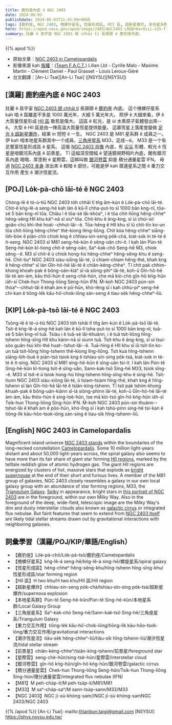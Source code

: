 ```yaml
---
title: 鹿豹座內底 ê NGC 2403
date: 2024-06-03
publishdate: 2024-06-03T11:45:00+0800
tags: [鹿豹座, NGC 2403, 捲螺仔星系, 恆星形成區, HII 區, 超新星爆炸, 本地星系群, M81, 星系群, 三角座星系, M33, 重力交互作用, 潮汐恆星流, 前景星, 銀河系, 銀河捲雲, 積分通量星雲, IFN, 星際雲]
hero: https://apod.nasa.gov/apod/image/2405/NGC2403-LRGB+Ha+Oiii-v25-f1024.jpg
summary: 壯麗 ê 島宇宙 NGC 2403 就 chhāi tī 長頷頸 ê 鹿豹座內底。
---
```


{{% apod %}}

- 原始文章：[NGC 2403 in Camelopardalis](https://apod.nasa.gov/apod/ap240603.html)
- 影像來源 kah [版權][copyright]：[(Team F.A.C.T.)](https://www.astrobin.com/users/fact/) Lilian Lbt - Cyrille Malo - Maxime Martin - Clément Daniel - Paul Grasset - Louis Leroux-Géré
- 台文翻譯：[An-Li Tsai][An-Li Tsai] ([NSYSU][NSYSU])

## [漢羅] 鹿豹座內底 ê NGC 2403
壯麗 ê 島宇宙 [NGC 2403 就 chhāi tī][NGC 2403 stands] 長頷頸 ê [鹿豹座][Camelopardalis] 內底。
這个捲螺仔星系 kah 咱 ê 距離差不多是 1000 萬光年，大細 5 萬光年大。
照伊 ê 大細來看，伊 ê 大質量恆星形成 [HII 區][HII regions] 敢若是傷大。
這區 ê 紅光，是 ùi 水素原子氣體發出來--ê。
大型 ê HII 區是由一陣高溫大質量恆星提供能量。
這寡恆星上落尾會變做 [足光 ê 超新星爆炸][bright supernovae]，結束 in 短短 ê 一生。
NGC 2403 是 M81 星系群 ê 成員之一。
伊 kah 咱本地星系群其中一个成員，[三角座星系][Triangulum Galaxy] M33，足成--ê。
M33 是一个有足豐富恆星形成區 ê 星系。
這張 [NGC 2403 肖像][this portrait of NGC 2403] 內底，有 [尖尖][Spiky] 形體、較光 ê 恆星是咱銀河系內底 ê 前景星。
Tī 這幅深空闊幅 ê 望遠鏡視野相片內底，閣有銀河系內底 暗暗、厚塗粉 ê 星際雲，這嘛叫做 [銀河卷雲][galactic cirrus] 抑是 積分通量星雲 IFN。
毋過 [NGC 2403 本身][NGC 2403 itself] 湠出來 ê 較暗 ê 部份，可能是伊 kah 厝邊星系之間 ê 重力交互作用 產生 ê 潮汐恆星流。

## [POJ] Lo̍k-pà-chō lāi-té ê NGC 2403
Chòng-lē ê tó-ú-tiū NGC 2403 to̍h chhāi tī tn̂g ām-kún ê Lo̍k-pà-chō lāi-té.
Chit-ê kńg-lê-á seng-hē kah lán ê kū-lî chha-put-to sī 1000 bān kng-nî, tōa-sè 5 bān kng-nî tōa.
Chiàu i ê tōa-sè lâi-khòaⁿ, i ê tōa chit-liōng hêng-chheⁿ hêng-sêng HII khu káⁿ-nā sī siuⁿ tōa.
Chit-khu ê âng-kng, sī ùi chúi-sò͘ goân-chú khì-thé hoat--chhut-lâi--ê.
Tōa-hêng ê HII khu sī iû chi̍t-tīn ko-un tōa chit-liōng hêng-chheⁿ thê-kiong lêng-liōng.
Chit kóa hêng-chheⁿ siāng-lo̍h-bóe ē piàn-chò chiok kng ê chhiau-sin-seng po̍k-chà, kiat-sok in té-té ê it-seng.
NGC 2403 sī M81 seng-hē-kûn ê sêng-oân chi-it.
I kah lán Pún-tē Seng-hē-kûn kî-tiong chi̍t-ê sêng-oân, Saⁿ-kak-chō Seng-hē M̀3, chiok sêng--ê.
M̀3 sī chi̍t-ê ū chiok hong-hù hêng-chheⁿ hêng-sêng-khu ê seng-hē.
Chit-tiuⁿ NGC 2403 siàu-siōng lāi-té, ū chiam-chiam hêng-thé, khah kng ê hêng-chheⁿ sī lán Gîn-hô-hē lāi-té ê chiân-kéng-chheⁿ.
Tī chit pak chhim-khong khoah-pak ê bōng-oán-kiàⁿ sī-iá siòng-phìⁿ lāi-té, koh-ū Gîn-hô-hē lāi-té àm-àm, kāu thô͘-hún ê seng-chè-hûn, che mā kiò-chò gîn-hô kńg-hûn ia̍h-sī Chek-hun Thong-liōng Seng-hûn IFN.
M̄-koh NGC 2403 pún-sin thòaⁿ--chhut-lâi ê khah àm ê pō͘-hūn, khó-lêng sī i kah chhù-piⁿ seng-hē chi-kan ê tiōng-le̍k kāu-hō͘-chok-iōng sán-seng ê tiau-se̍k hêng-chheⁿ-liû.

## [KIP] Lo̍k-pà-tsō lāi-té ê NGC 2403
Tsòng-lē ê tó-ú-tiū NGC 2403 to̍h tshāi tī tn̂g ām-kún ê Lo̍k-pà-tsō lāi-té.
Tsit-ê kńg-lê-á sing-hē kah lán ê kū-lî tsha-put-to sī 1000 bān kng-nî, tuā-sè 5 bān kng-nî tuā.
Tsiàu i ê tuā-sè lâi-khuànn, i ê tuā tsit-liōng hîng-tshenn hîng-sîng HII khu kánn-nā sī siunn tuā.
Tsit-khu ê âng-kng, sī uì tsuí-sòo guân-tsú khì-thé huat--tshut-lâi--ê.
Tuā-hîng ê HII khu sī iû tsi̍t-tīn ko-un tuā tsit-liōng hîng-tshenn thê-kiong lîng-liōng.
Tsit kuá hîng-tshenn siāng-lo̍h-bué ē piàn-tsò tsiok kng ê tshiau-sin-sing po̍k-tsà, kiat-sok in té-té ê it-sing.
NGC 2403 sī M81 sing-hē-kûn ê sîng-uân tsi-it.
I kah lán Pún-tē Sing-hē-kûn kî-tiong tsi̍t-ê sîng-uân, Sann-kak-tsō Sing-hē M33, tsiok sîng--ê.
M33 sī tsi̍t-ê ū tsiok hong-hù hîng-tshenn hîng-sîng-khu ê sing-hē.
Tsit-tiunn NGC 2403 siàu-siōng lāi-té, ū tsiam-tsiam hîng-thé, khah kng ê hîng-tshenn sī lán Gîn-hô-hē lāi-té ê tsiân-kíng-tshenn.
Tī tsit pak tshim-khong khuah-pak ê bōng-uán-kiànn sī-iá siòng-phìnn lāi-té, koh-ū Gîn-hô-hē lāi-té àm-àm, kāu thôo-hún ê sing-tsè-hûn, tse mā kiò-tsò gîn-hô kńg-hûn ia̍h-sī Tsik-hun Thong-liōng Sing-hûn IFN.
M̄-koh NGC 2403 pún-sin thuànn--tshut-lâi ê khah àm ê pōo-hūn, khó-lîng sī i kah tshù-pinn sing-hē tsi-kan ê tiōng-li̍k kāu-hōo-tsok-iōng sán-sing ê tiau-si̍k hîng-tshenn-liû.

## [English] NGC 2403 in Camelopardalis
Magnificent island universe [NGC 2403 stands][NGC 2403 stands] within the boundaries of the long-necked constellation [Camelopardalis][Camelopardalis].
Some 10 million light-years distant and about 50,000 light-years across, the spiral galaxy also seems to have more than its fair share of giant star forming [HII regions][HII regions], marked by the telltale reddish glow of atomic hydrogen gas.
The giant HII regions are energized by clusters of hot, massive stars that explode as [bright supernovae][bright supernovae] at the end of their short and furious lives.
A member of the M81 group of galaxies, NGC 2403 closely resembles a galaxy in our own local galaxy group with an abundance of star forming regions, M33, the [Triangulum Galaxy][Triangulum Galaxy].
[Spiky][Spiky] in appearance, bright stars in [this portrait of NGC 2403][this portrait of NGC 2403] are in the foreground, within our own Milky Way.
Also in the foreground of the deep, wide-field, telescopic image are the Milky Way's dim and dusty interstellar clouds also known as [galactic cirrus][galactic cirrus] or integrated flux nebulae.
But faint features that seem to extend from [NGC 2403 itself][NGC 2403 itself] are likely tidal stellar streams drawn out by gravitational interactions with neighboring galaxies.

## 詞彙學習（漢羅/POJ/KIP/華語/English）
- 【鹿豹座】Lo̍k-pà-chō/Lo̍k-pà-tsō/鹿豹座/Camelopardalis
- 【捲螺仔星系】kńg-lê-á seng-hē/kńg-lê-á sing-hē/螺旋星系/spiral galaxy
- 【恆星形成區】hêng-chheⁿ hêng-sêng-khu/hîng-tshenn hîng-sîng-khu/恆星形成區/star forming region
- 【HII 區】H two khu/H two khu/HII 區/HII region
- 【超新星爆炸】chhiau-sin-seng po̍k-chà/tshiau-sin-sing po̍k-tsà/超新星爆炸/supernova explosion
- 【本地星系群】Pún-tē Seng-hē-kûn/Pún-tē Sing-hē-kûn/本地星系群/Local Galaxy Group
- 【三角座星系】Saⁿ-kak-chō Seng-hē/Sann-kak-tsō Sing-hē/三角座星系/Triangulum Galaxy
- 【重力交互作用】tiōng-le̍k kāu-hō͘-chok-iōng/tiōng-li̍k kāu-hōo-tsok-iōng/重力交互作用/gravitational interactions
- 【潮汐恆星流】tiâu-se̍k hêng-chheⁿ-liû/tiâu-si̍k hîng-tshenn-liû/潮汐恆星流/tidal stellar stream
- 【前景星】chiân-kéng-chheⁿ/tsiân-kíng-tshenn/前景星/foreground star
- 【星際雲】seng-chè-hûn/sing-tsè-hûn/星際雲/interstellar cloud
- 【銀河卷雲】gîn-hô kńg-hûn/gîn-hô kńg-hûn/銀河卷雲/galactic cirrus
- 【積分通量星雲】Chek-hun Thong-liōng Seng-hûn/Tsik-hun Thong-liōng Sing-hûn/積分通量星雲/integrated flux nebulae (IFN)
- 【M81】M peh-cha̍p-it/M peh-tsa̍p-it/M81/M81
- 【M33】M saⁿ-cha̍p-saⁿ/M sann-tsa̍p-sann/M33/M33
- 【NGC 2403】NGC jī-sù-khòng-sam//NGC jī-sù-khòng-samNGC 2403/NGC 2403

{{% /apod %}}
[An-Li Tsai]: mailto:thianbun.taigi@gmail.com
[NSYSU]: https://phys.nsysu.edu.tw/

[copyright]: https://apod.nasa.gov/apod/fap/lib/about_apod.html#srapply
[License3]: https://creativecommons.org/licenses/by/3.0/
[License2]:https://creativecommons.org/licenses/by-nc-nd/2.0/

[NGC 2403 stands]:http://messier.seds.org/xtra/ngc/n2403.html
[Camelopardalis]:http://en.wikipedia.org/wiki/Camelopardalis
[HII regions]:http://en.wikipedia.org/wiki/H_II_region
[bright supernovae]:https://hubblesite.org/contents/news-releases/2004/news-2004-23.html
[Triangulum Galaxy]:https://apod.nasa.gov/apod/ap131226.html
[Spiky]:https://apod.nasa.gov/apod/ap121013.html
[this portrait of NGC 2403]:http://www.astrobin.com/2ve5vn/
[galactic cirrus]:https://apod.nasa.gov/apod/ap230721.html
[NGC 2403 itself]:https://arxiv.org/abs/2301.13526
